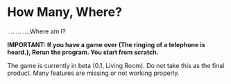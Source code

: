 # How Many, Where?

.
..
...
....Where am I?

**IMPORTANT: If you have a game over (The ringing of a telephone is heard.), Rerun the program. You start from scratch.**

The game is currently in beta (0.1, Living Room). Do not take this as the final product. Many features are missing or not working properly.
